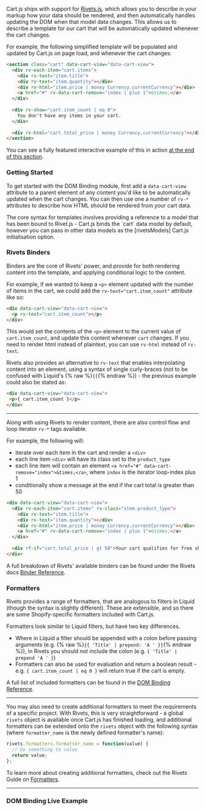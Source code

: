Cart.js ships with support for [Rivets.js][], which allows you to describe in your markup how your data should be rendered, and then automatically handles updating the DOM when that model data changes. This allows us to describe a template for our cart that will be automatically updated whenever the cart changes.

For example, the following simplified template will be populated and updated by Cart.js on page load, and whenever the cart changes:

```html
<section class="cart" data-cart-view="data-cart-view">
  <div rv-each-item="cart.items">
    <div rv-text="item.title">
    <div rv-text="item.quantity"></div>
    <div rv-html="item.price | money Currency.currentCurrency"></div>
    <a href="#" rv-data-cart-remove="index | plus 1">&times;</a>
  </div>
  
  <div rv-show="cart.item_count | eq 0">
    You don't have any items in your cart.
  </div>
  
  <div rv-html="cart.total_price | money Currency.currentCurrency"></div>
</section>
```

You can see a fully featured interactive example of this in action [at the end of this section].


### Getting Started
To get started with the DOM Binding module, first add a `data-cart-view` attribute to a parent element of any content you'd like to be automatically updated when the cart changes. You can then use one a number of `rv-*` attributes to describe how HTML should be rendered from your cart data.

<div class="callout callout-success">
  <p style="margin-bottom: 0;">
  The core syntax for templates involves providing a reference to a model that has been bound to Rivet.js - Cart.js binds the `cart` data model by default, however you can pass in other data models as the [rivetsModels] Cart.js initialisation option.
  </p>
</div>
 
### Rivets Binders
Binders are the core of Rivets' power, and provide for both rendering content into the template, and applying conditional logic to the content.

For example, if we wanted to keep a `<p>` element updated with the number of items in the cart, we could add the `rv-text="cart.item_count"` attribute like so:

```html
<div data-cart-view="data-cart-view">  
  <p rv-text="cart.item_count"></p>
</div>  
```

This would set the contents of the `<p>` element to the current value of `cart.item_count`, and update this content whenever `cart` changes.
If you need to render html instead of plaintext, you can use `rv-html` instead of `rv-text`.


Rivets also provides an alternative to `rv-text` that enables interpolating content into an element, using a syntax of single curly-braces (not to be confused with Liquid's {% raw %}`{{`{% endraw %}) - the previous example could also be stated as:
 
```html
<div data-cart-view="data-cart-view">  
 <p>{ cart.item_count }</p>
</div>  
``` 

-----

Along with using Rivets to render content, there are also control flow and loop iterator `rv-*` tags available.

For example, the following will:
* iterate over each item in the cart and render a `<div>`
* each line item `<div>` will have its class set to the `product_type`
* each line item will contain an element `<a href="#" data-cart-remove="index">&times;</a>`, where `index` is the iterator loop-index plus 1
* conditionally show a message at the end if the cart total is greater than 50

```html
<div data-cart-view="data-cart-view"> 
  <div rv-each-item="cart.items" rv-class="item.product_type">
    <div rv-text="item.title">
    <div rv-text="item.quantity"></div>
    <div rv-html="item.price | money Currency.currentCurrency"></div>
    <a href="#" rv-data-cart-remove="index | plus 1">&times;</a>
  </div>
  
  <div rf-if="cart.total_price | gt 50">Your cart qualifies for free shipping!</div>
</div>
```

A full breakdown of Rivets' available binders can be found under the Rivets docs [Binder Reference][].

### Formatters
Rivets provides a range of formatters, that are analogous to filters in Liquid (though the syntax is slightly different). These are extensible, and so there are some Shopify-specific formatters included with Cart.js.

Formatters look similar to Liquid filters, but have two key differences. 

* Where in Liquid a filter should be appended with a colon before passing arguments (e.g. {% raw %}`{{ 'Title' | prepend: 'A ' }}`{% endraw %}), in Rivets you should not include the colon (e.g. `{ 'Title' | prepend 'A ' }`)
* Formatters can also be used for evaluation and return a boolean result - e.g. `{ cart.item_count | eq 0 }` will return true if the cart is empty.

A full list of included formatters can be found in the [DOM Binding Reference][].

-----

You may also need to create additional formatters to meet the requirements of a specific project. With Rivets, this is very straightforward - a global `rivets` object is available once Cart.js has finished loading, and additional formatters can be extended onto the `rivets` object with the following syntax (where `formatter_name` is the newly defined formatter's name):
 
```js
rivets.formatters.formatter_name = function(value) {
  // Do something to value
  return value;
};
```
 
To learn more about creating additional formatters, check out the Rivets Guide on [Formatters][].

-----

<h3 id="rivets-example">DOM Binding Live Example</h3>

[front page]: /
[Rivets.js documentation]: http://rivetsjs.com/
[Rivets.js]: http://rivetsjs.com/
[at the end of this section]: #rivets-example
[Binder Reference]: http://rivetsjs.com/docs/reference/
[rivetsModels]: /pages/reference/#options-rivets-models
[DOM Binding Reference]: /pages/reference/#dom-binding
[Formatters]: http://rivetsjs.com/docs/guide/#formatters